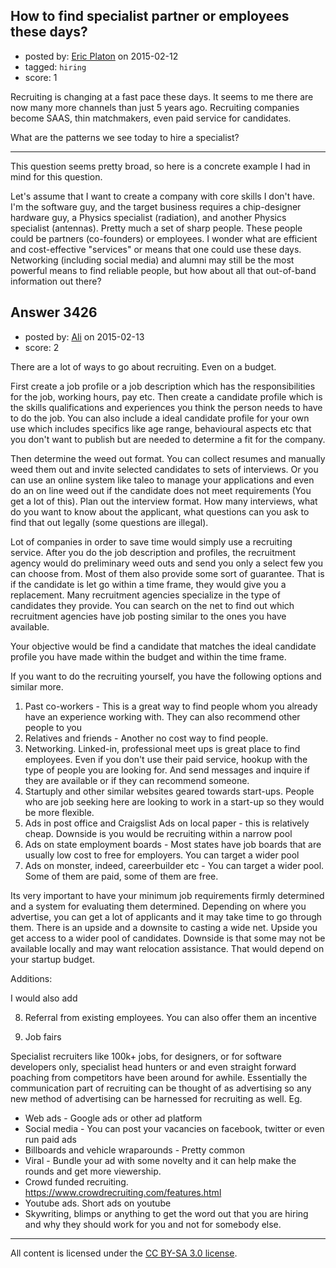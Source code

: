 ## How to find specialist partner or employees these days?

- posted by: [Eric Platon](https://stackexchange.com/users/1533/eric-platon) on 2015-02-12
- tagged: `hiring`
- score: 1

<p>Recruiting is changing at a fast pace these days. It seems to me there are now many more channels than just 5 years ago. Recruiting companies become SAAS, thin matchmakers, even paid service for candidates.</p>

<p>What are the patterns we see today to hire a specialist?</p>

<hr>

<p>This question seems pretty broad, so here is a concrete example I had in mind for this question.</p>

<p>Let's assume that I want to create a company with core skills I don't have. I'm the software guy, and the target business requires a chip-designer hardware guy, a Physics specialist (radiation), and another Physics specialist (antennas). Pretty much a set of sharp people. These people could be partners (co-founders) or employees. I wonder what are efficient and cost-effective "services" or means that one could use these days. Networking (including social media) and alumni may still be the most powerful means to find reliable people, but how about all that out-of-band information out there?</p>



## Answer 3426

- posted by: [Ali](https://stackexchange.com/users/2815644/ali) on 2015-02-13
- score: 2

<p>There are a lot of ways to go about recruiting. Even on a budget. </p>

<p>First create a job profile or a job description which has the responsibilities for the job, working hours, pay etc. Then create a candidate profile which is the skills qualifications and experiences you think the person needs to have to do the job. You can also include a ideal candidate profile for your own use which includes specifics like age range, behavioural aspects etc that you don't want to publish but are needed to determine a fit for the company. </p>

<p>Then determine the weed out format. You can collect resumes and manually weed them out and invite selected candidates to sets of interviews. Or you can use an online system like taleo to manage your applications and even do an on line weed out if the candidate does not meet requirements (You get a lot of this). Plan out the interview format. How many interviews, what do you want to know about the applicant, what questions can you ask to find that out legally (some questions are illegal). </p>

<p>Lot of companies in order to save time would simply use a recruiting service. After you do the job description and profiles, the recruitment agency would do preliminary weed outs and send you only a select few you can choose from. Most of them also provide some sort of guarantee. That is if the candidate is let go within a time frame, they would give you a replacement. Many recruitment agencies specialize in the type of candidates they provide. You can search on the net to find out which recruitment agencies have job posting similar to the ones you have available. </p>

<p>Your objective would be find a candidate that matches the ideal candidate profile you have made within the budget and within the time frame. </p>

<p>If you want to do the recruiting yourself, you have the following options and similar more.</p>

<ol>
<li>Past co-workers - This is a great way to find people whom you
    already have an experience working with. They can also recommend
    other people to you  </li>
<li>Relatives and friends - Another no cost way to find people.   </li>
<li>Networking. Linked-in, professional meet ups
is great place to find employees. Even if you don't use their paid service,
    hookup with the type of people you are looking for. And send
    messages and inquire if they are available or if they can recommend
    someone.   </li>
<li>Startuply and other similar websites geared towards
    start-ups. People who are job seeking here are looking to work in a
    start-up so they would be more flexible.   </li>
<li>Ads in post office and Craigslist Ads on local paper - this is relatively cheap.
Downside is you would be recruiting within a narrow pool </li>
<li>Ads on state employment boards - Most states have job boards that are usually low
    cost to free for employers. You can target a wider pool  </li>
<li>Ads on monster, indeed, careerbuilder etc - You can target a wider pool.
    Some of them are paid, some of them are free.</li>
</ol>

<p>Its very important to have your minimum job requirements firmly determined and a system for evaluating them determined. Depending on where you advertise, you can get a lot of applicants and it may take time to go through them. There is an upside and a downsite to casting a wide net. Upside you get access to a wider pool of candidates. Downside is that some may not be available locally and may want relocation assistance. That would depend on your startup budget. </p>

<p>Additions:</p>

<p>I would also add </p>

<ol start="8">
<li><p>Referral from existing employees. You can also offer them an incentive</p></li>
<li><p>Job fairs</p></li>
</ol>

<p>Specialist recruiters like 100k+ jobs, for designers, or for software developers only, specialist head hunters or and even straight forward poaching from competitors have been around for awhile. Essentially the communication part of recruiting can be thought of as advertising so any new method of advertising can be harnessed for recruiting as well. Eg. </p>

<ul>
<li>Web ads - Google ads or other ad platform</li>
<li>Social media - You can post your vacancies on facebook, twitter or even run paid ads</li>
<li>Billboards and vehicle wraparounds - Pretty common</li>
<li>Viral - Bundle your ad with some novelty and it can help make the rounds and get more viewership. </li>
<li>Crowd funded recruiting. <a href="https://www.crowdrecruiting.com/features.html" rel="nofollow">https://www.crowdrecruiting.com/features.html</a></li>
<li>Youtube ads. Short ads on youtube</li>
<li>Skywriting, blimps or anything to get the word out that you are hiring and why they should work for you and not for somebody else. </li>
</ul>




---

All content is licensed under the [CC BY-SA 3.0 license](https://creativecommons.org/licenses/by-sa/3.0/).
